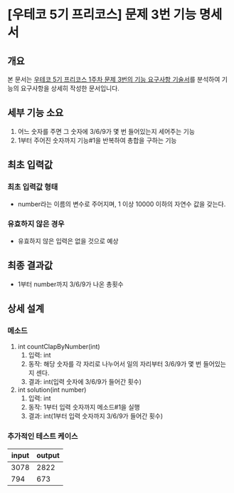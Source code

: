 # [우테코 5기 프리코스] 문제 3번 기능 명세서
## 개요
본 문서는 [우테코 5기 프리코스 1주차 문제 3번의 기능 요구사항 기술서](https://github.com/DevJay1024/java-onboarding/blob/main/docs/PROBLEM3.md)를 분석하여 기능의 요구사항을 상세히 작성한 문서입니다.

## 세부 기능 소요
1. 어느 숫자를 주면 그 숫자에 3/6/9가 몇 번 들어있는지 세어주는 기능
2. 1부터 주어진 숫자까지 기능#1을 반복하여 총합을 구하는 기능 

## 최초 입력값
### 최초 입력값 형태
- number라는 이름의 변수로 주어지며, 1 이상 10000 이하의 자연수 값을 갖는다.

### 유효하지 않은 경우
- 유효하지 않은 입력은 없을 것으로 예상

## 최종 결과값
- 1부터 number까지 3/6/9가 나온 총횟수


## 상세 설계
### 메소드
1. int countClapByNumber(int)
   1. 입력: int
   2. 동작: 해당 숫자를 각 자리로 나누어서 일의 자리부터 3/6/9가 몇 번 들어있는지 센다.
   3. 결과: int(입력 숫자에 3/6/9가 들어간 횟수)
2. int solution(int number)
   1. 입력: int
   2. 동작: 1부터 입력 숫자까지 메소드#1을 실행
   3. 결과: int(1부터 입력 숫자까지 3/6/9가 들어간 횟수)

### 추가적인 테스트 케이스
| input | output |
| --- | --- |
| 3078 | 2822 |
| 794 | 673 |